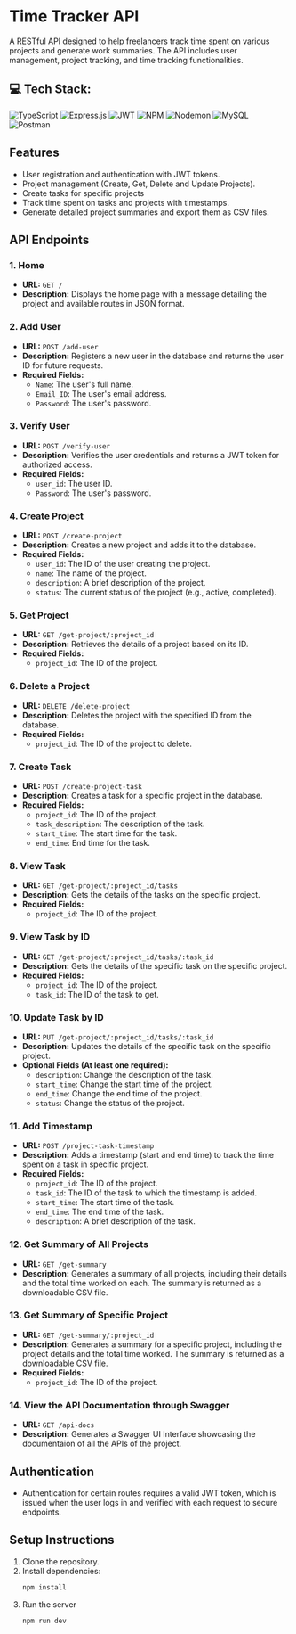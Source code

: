 # Time Tracker API

A RESTful API designed to help freelancers track time spent on various projects and generate work summaries. The API includes user management, project tracking, and time tracking functionalities.

## 💻 Tech Stack:
![TypeScript](https://img.shields.io/badge/typescript-%23007ACC.svg?style=for-the-badge&logo=typescript&logoColor=white) ![Express.js](https://img.shields.io/badge/express.js-%23404d59.svg?style=for-the-badge&logo=express&logoColor=%2361DAFB) ![JWT](https://img.shields.io/badge/JWT-black?style=for-the-badge&logo=JSON%20web%20tokens) ![NPM](https://img.shields.io/badge/NPM-%23CB3837.svg?style=for-the-badge&logo=npm&logoColor=white) ![Nodemon](https://img.shields.io/badge/NODEMON-%23323330.svg?style=for-the-badge&logo=nodemon&logoColor=%BBDEAD) ![MySQL](https://img.shields.io/badge/mysql-4479A1.svg?style=for-the-badge&logo=mysql&logoColor=white) ![Postman](https://img.shields.io/badge/Postman-FF6C37?style=for-the-badge&logo=postman&logoColor=white)


## Features

- User registration and authentication with JWT tokens.
- Project management (Create, Get, Delete and Update Projects).
- Create tasks for specific projects
- Track time spent on tasks and projects with timestamps.
- Generate detailed project summaries and export them as CSV files.

## API Endpoints

### 1. Home
   - **URL:** `GET /`
   - **Description:** Displays the home page with a message detailing the project and available routes in JSON format.

### 2. Add User
   - **URL:** `POST /add-user`
   - **Description:** Registers a new user in the database and returns the user ID for future requests.
   - **Required Fields:**
     - `Name`: The user's full name.
     - `Email_ID`: The user's email address.
     - `Password`: The user's password.

### 3. Verify User
   - **URL:** `POST /verify-user`
   - **Description:** Verifies the user credentials and returns a JWT token for authorized access.
   - **Required Fields:**
     - `user_id`: The user ID.
     - `Password`: The user's password.

### 4. Create Project
   - **URL:** `POST /create-project`
   - **Description:** Creates a new project and adds it to the database.
   - **Required Fields:**
     - `user_id`: The ID of the user creating the project.
     - `name`: The name of the project.
     - `description`: A brief description of the project.
     - `status`: The current status of the project (e.g., active, completed).

### 5. Get Project
   - **URL:** `GET /get-project/:project_id`
   - **Description:** Retrieves the details of a project based on its ID.
   - **Required Fields:** 
     - `project_id`: The ID of the project.

### 6. Delete a Project
   - **URL:** `DELETE /delete-project`
   - **Description:** Deletes the project with the specified ID from the database.
   - **Required Fields:**
     - `project_id`: The ID of the project to delete.
    
### 7. Create Task
   - **URL:** `POST /create-project-task`
   - **Description:** Creates a task for a specific project in the database.
   - **Required Fields:**
      - `project_id`: The ID of the project.
      - `task_description`: The description of the task.
      - `start_time`: The start time for the task.
      - `end_time`: End time for the task.
    
### 8. View Task
   - **URL:** `GET /get-project/:project_id/tasks`
   - **Description:** Gets the details of the tasks on the specific project.
   - **Required Fields:**
      - `project_id`: The ID of the project.
    
### 9. View Task by ID
   - **URL:** `GET /get-project/:project_id/tasks/:task_id`
   - **Description:** Gets the details of the specific task on the specific project.
   - **Required Fields:**
      - `project_id`: The ID of the project.
      - `task_id`: The ID of the task to get.

### 10. Update Task by ID
   - **URL:** `PUT /get-project/:project_id/tasks/:task_id`
   - **Description:** Updates the details of the specific task on the specific project.
   - **Optional Fields (At least one required):**
      - `description`: Change the description of the task.
      - `start_time`: Change the start time of the project.
      - `end_time`: Change the end time of the project.
      - `status`: Change the status of the project.
     
### 11. Add Timestamp
   - **URL:** `POST /project-task-timestamp`
   - **Description:** Adds a timestamp (start and end time) to track the time spent on a task in specific project.
   - **Required Fields:**
     - `project_id`: The ID of the project.
     - `task_id`: The ID of the task to which the timestamp is added.
     - `start_time`: The start time of the task.
     - `end_time`: The end time of the task.
     - `description`: A brief description of the task.

### 12. Get Summary of All Projects
   - **URL:** `GET /get-summary`
   - **Description:** Generates a summary of all projects, including their details and the total time worked on each. The summary is returned as a downloadable CSV file.

### 13. Get Summary of Specific Project
   - **URL:** `GET /get-summary/:project_id`
   - **Description:** Generates a summary for a specific project, including the project details and the total time worked. The summary is returned as a downloadable CSV file.
   - **Required Fields:**
     - `project_id`: The ID of the project.

### 14. View the API Documentation through Swagger
   - **URL:** `GET /api-docs`
   - **Description:** Generates a Swagger UI Interface showcasing the documentaion of all the APIs of the project.

## Authentication

- Authentication for certain routes requires a valid JWT token, which is issued when the user logs in and verified with each request to secure endpoints.

## Setup Instructions

1. Clone the repository.
2. Install dependencies:
   ```bash
   npm install
3. Run the server
   ```bash
   npm run dev
